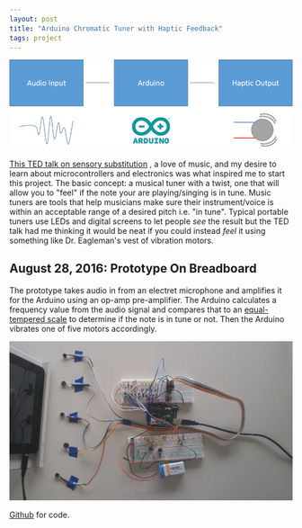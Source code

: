 ```yaml
---
layout: post
title: "Arduino Chromatic Tuner with Haptic Feedback"
tags: project
---
```







![Flowchart](/assets/images/flowchart_tuner.png)

[This TED talk on sensory substitution](https://www.ted.com/talks/david_eagleman_can_we_create_new_senses_for_humans?language=en) 
 , a love of music, and my desire to 
 learn about microcontrollers and electronics was what inspired me to start 
 this project. The basic concept: a musical tuner with a twist, one that will 
 allow you to "feel" if the note your are playing/singing is in tune. Music 
 tuners are tools that help musicians make sure their instrument/voice is 
 within an acceptable range of a desired pitch i.e. "in tune". Typical portable tuners use 
 LEDs and digital screens to let people
 *see* 
 the result but the TED 
 talk had me thinking it would be neat if you could instead
 *feel* 
 it 
 using something like Dr. Eagleman's vest of vibration motors.



## August 28, 2016: Prototype On Breadboard





 The prototype takes audio in from an electret microphone and amplifies it 
 for the Arduino using an op-amp pre-amplifier. The Arduino calculates a 
 frequency value from the audio signal and compares that to an
 [equal-tempered scale](http://www.phy.mtu.edu/~suits/notefreqs.html) 
 to determine if the note is in tune or not. Then the Arduino vibrates one of 
 five motors accordingly.



![Haptic Tuner Pic](/assets/images/haptic_tuner_proto.jpg)

[Github](https://github.com/austinpursley/arduino-chromatic-tuner-with-haptic-feedback) 
 for code.



